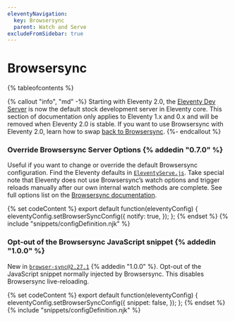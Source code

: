 ```yaml
---
eleventyNavigation:
  key: Browsersync
  parent: Watch and Serve
excludeFromSidebar: true
---
```


# Browsersync

{% tableofcontents %}

{% callout "info", "md" -%}
Starting with Eleventy 2.0, the [Eleventy Dev Server](/docs/dev-server/) is now the default stock development server in Eleventy core. This section of documentation only applies to Eleventy 1.x and 0.x and will be removed when Eleventy 2.0 is stable. If you want to use Browsersync with Eleventy 2.0, learn how to swap [back to Browsersync](/docs/dev-server/#swap-back-to-browsersync).
{%- endcallout %}

### Override Browsersync Server Options {% addedin "0.7.0" %}

Useful if you want to change or override the default Browsersync configuration. Find the Eleventy defaults in [`EleventyServe.js`](https://github.com/11ty/eleventy/blob/master/src/EleventyServe.js). Take special note that Eleventy does not use Browsersync’s watch options and trigger reloads manually after our own internal watch methods are complete. See full options list on the [Browsersync documentation](https://browsersync.io/docs/options).

{% set codeContent %}
export default function(eleventyConfig) {
	eleventyConfig.setBrowserSyncConfig({
		notify: true,
	});
};
{% endset %}
{% include "snippets/configDefinition.njk" %}

### Opt-out of the Browsersync JavaScript snippet {% addedin "1.0.0" %}

New in [`browser-sync@2.27.1`](https://github.com/BrowserSync/browser-sync/issues/1882#issuecomment-867767056) {% addedin "1.0.0" %}. Opt-out of the JavaScript snippet normally injected by Browsersync. This disables Browsersync live-reloading.

{% set codeContent %}
export default function(eleventyConfig) {
	eleventyConfig.setBrowserSyncConfig({
		snippet: false,
	});
};
{% endset %}
{% include "snippets/configDefinition.njk" %}
